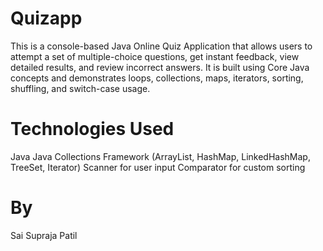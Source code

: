 # Quizapp
This is a console-based Java Online Quiz Application that allows users to attempt a set of multiple-choice questions, get instant feedback, view detailed results, and review incorrect answers.
It is built using Core Java concepts and demonstrates loops, collections, maps, iterators, sorting, shuffling, and switch-case usage.

# Technologies Used
Java 
Java Collections Framework (ArrayList, HashMap, LinkedHashMap, TreeSet, Iterator)
Scanner for user input
Comparator for custom sorting

# By 
Sai Supraja Patil
